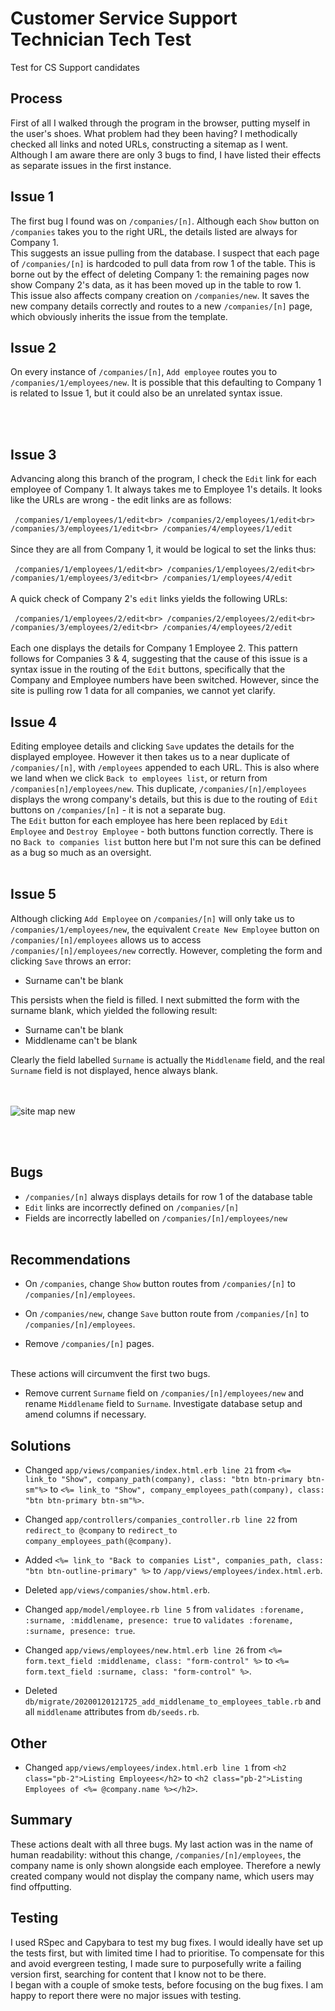 # Customer Service Support Technician Tech Test
Test for CS Support candidates

## Process

First of all I walked through the program in the browser, putting myself in the user's shoes. What problem had they been having? I methodically checked all links and noted URLs, constructing a sitemap as I went. Although I am aware there are only 3 bugs to find, I have listed their effects as separate issues in the first instance.

## Issue 1

The first bug I found was on `/companies/[n]`. Although each `Show` button on `/companies` takes you to the right URL, the details listed are always for Company 1.
<br>
This suggests an issue pulling from the database. I suspect that each page of `/companies/[n]` is hardcoded to pull data from row 1 of the table. This is borne out by the effect of deleting Company 1: the remaining pages now show Company 2's data, as it has been moved up in the table to row 1.
<br>
This issue also affects company creation on `/companies/new`. It saves the new company details correctly and routes to a new `/companies/[n]` page, which obviously inherits the issue from the template.

## Issue 2

On every instance of `/companies/[n]`, `Add employee` routes you to `/companies/1/employees/new`. It is possible that this defaulting to Company 1 is related to Issue 1, but it could also be an unrelated syntax issue. 

<br><br>

## Issue 3

Advancing along this branch of the program, I check the `Edit` link for each employee of Company 1. It always takes me to Employee 1's details. It looks like the URLs are wrong - the edit links are as follows:
<br><br>```
/companies/1/employees/1/edit<br>
/companies/2/employees/1/edit<br>
/companies/3/employees/1/edit<br>
/companies/4/employees/1/edit```
<br><br>
Since they are all from Company 1, it would be logical to set the links thus:
<br><br>```
/companies/1/employees/1/edit<br>
/companies/1/employees/2/edit<br>
/companies/1/employees/3/edit<br>
/companies/1/employees/4/edit```
<br><br>
A quick check of Company 2's `edit` links yields the following URLs:
<br><br>```
/companies/1/employees/2/edit<br>
/companies/2/employees/2/edit<br>
/companies/3/employees/2/edit<br>
/companies/4/employees/2/edit```
<br><br>
Each one displays the details for Company 1 Employee 2. This pattern follows for Companies 3 & 4, suggesting that the cause of this issue is a syntax issue in the routing of the `Edit` buttons, specifically that the Company and Employee numbers have been switched. However, since the site is pulling row 1 data for all companies, we cannot yet clarify.<br>

## Issue 4

Editing employee details and clicking `Save` updates the details for the displayed employee. However it then takes us to a near duplicate of `/companies/[n]`, with `/employees` appended to each URL. This is also where we land when we click `Back to employees list`, or return from `/companies[n]/employees/new`. This duplicate, `/companies/[n]/employees` displays the wrong company's details, but this is due to the routing of `Edit` buttons on `/companies/[n]` - it is not a separate bug.<br>
The `Edit` button for each employee has here been replaced by `Edit Employee` and `Destroy Employee` - both buttons function correctly. There is no `Back to companies list` button here but I'm not sure this can be defined as a bug so much as an oversight.
<br><br>

## Issue 5

Although clicking `Add Employee` on `/companies/[n]` will only take us to `/companies/1/employees/new`, the equivalent `Create New Employee` button on `/companies/[n]/employees` allows us to access `/companies/[n]/employees/new` correctly. However, completing the form and clicking `Save` throws an error:

* Surname can't be blank<br>

This persists when the field is filled. I next submitted the form with the surname blank, which yielded the following result:

* Surname can't be blank
* Middlename can't be blank<br>

Clearly the field labelled `Surname` is actually the `Middlename` field, and the real `Surname` field is not displayed, hence always blank.

<br><br>
![site map new](https://user-images.githubusercontent.com/52076323/84813191-74428e80-b007-11ea-8bc1-deaa87755217.jpeg)

<br><br>

## Bugs

* `/companies/[n]` always displays details for row 1 of the database table
* `Edit` links are incorrectly defined on `/companies/[n]`
* Fields are incorrectly labelled on `/companies/[n]/employees/new`
<br><br>

## Recommendations

* On `/companies`, change `Show` button routes from `/companies/[n]` to `/companies/[n]/employees`.

* On `/companies/new`, change `Save` button route from `/companies/[n]` to `/companies/[n]/employees`.

* Remove `/companies/[n]` pages.

<br>These actions will circumvent the first two bugs.<br>

* Remove current `Surname` field on `/companies/[n]/employees/new` and rename `Middlename` field to `Surname`. Investigate database setup and amend columns if necessary.

## Solutions

* Changed `app/views/companies/index.html.erb line 21` from `<%= link_to "Show", company_path(company), class: "btn btn-primary btn-sm"%>` to `<%= link_to "Show", company_employees_path(company), class: "btn btn-primary btn-sm"%>`.

* Changed `app/controllers/companies_controller.rb line 22` from `redirect_to @company` to `redirect_to company_employees_path(@company)`.

* Added `<%= link_to "Back to companies List", companies_path, class: "btn btn-outline-primary" %>` to `/app/views/employees/index.html.erb`.

* Deleted `app/views/companies/show.html.erb`.

* Changed `app/model/employee.rb line 5` from `validates :forename, :surname, :middlename, presence: true` to `validates :forename, :surname, presence: true`.

* Changed `app/views/employees/new.html.erb line 26` from `<%= form.text_field :middlename, class: "form-control" %>` to `<%= form.text_field :surname, class: "form-control" %>`.

* Deleted `db/migrate/20200120121725_add_middlename_to_employees_table.rb` and all `middlename` attributes from `db/seeds.rb`.

## Other

* Changed `app/views/employees/index.html.erb line 1` from `<h2 class="pb-2">Listing Employees</h2>` to `<h2 class="pb-2">Listing Employees of <%= @company.name %></h2>`.

## Summary

These actions dealt with all three bugs. My last action was in the name of human readability: without this change, `/companies/[n]/employees`, the company name is only shown alongside each employee. Therefore a newly created company would not display the company name, which users may find offputting.

## Testing

I used RSpec and Capybara to test my bug fixes. I would ideally have set up the tests first, but with limited time I had to prioritise. To compensate for this and avoid evergreen testing, I made sure to purposefully write a failing version first, searching for content that I know not to be there.<br>
I began with a couple of smoke tests, before focusing on the bug fixes. I am happy to report there were no major issues with testing.
<br>
